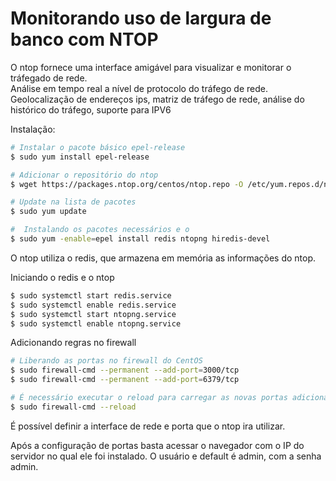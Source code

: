 # Monitorando uso de largura de banco com NTOP

<p>
O ntop fornece uma interface amigável para visualizar e monitorar o tráfegado de rede.<br />
Análise em tempo real a nível de protocolo do tráfego de rede.<br />
Geolocalização de endereços ips, matriz de tráfego de rede, análise do histórico do tráfego, suporte para IPV6
</p>

Instalação:
```bash
# Instalar o pacote básico epel-release
$ sudo yum install epel-release

# Adicionar o repositório do ntop
$ wget https://packages.ntop.org/centos/ntop.repo -O /etc/yum.repos.d/ntop.repo

# Update na lista de pacotes
$ sudo yum update

#  Instalando os pacotes necessários e o
$ sudo yum -enable=epel install redis ntopng hiredis-devel
```
O ntop utiliza o redis, que armazena em memória as informações do ntop.

Iniciando o redis e o ntop
```bash
$ sudo systemctl start redis.service
$ sudo systemctl enable redis.service
$ sudo systemctl start ntopng.service
$ sudo systemctl enable ntopng.service
```
Adicionando regras no firewall

```bash
# Liberando as portas no firewall do CentOS
$ sudo firewall-cmd --permanent --add-port=3000/tcp
$ sudo firewall-cmd --permanent --add-port=6379/tcp

# É necessário executar o reload para carregar as novas portas adicionadas
$ sudo firewall-cmd --reload
```

É possível definir a interface de rede e porta que o ntop ira utilizar.

Após a configuração de portas basta acessar o navegador com o IP do servidor no qual ele foi instalado. O usuário e default é admin, com a senha admin.

